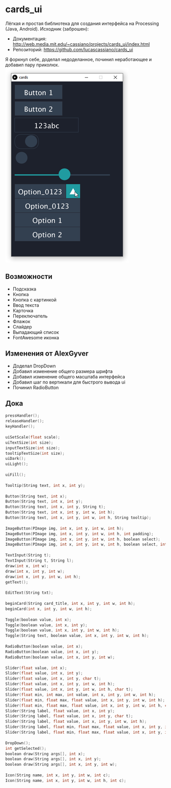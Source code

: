 # cards_ui
Лёгкая и простая библиотека для создания интерфейса на Processing (Java, Android). Исходник (заброшен):
- Документация: http://web.media.mit.edu/~cassiano/projects/cards_ui/index.html  
- Репозиторий: https://github.com/lucascassiano/cards_ui  

Я форкнул себе, доделал недоделанное, починил неработающее и добавил пару приколюх.
![demo](/demo.png)

## Возможности
- Подсказка
- Кнопка
- Кнопка с картинкой
- Ввод текста
- Карточка
- Переключатель
- Флажок
- Слайдер
- Выпадающий список
- FontAwesome иконка

## Изменения от AlexGyver
- Доделал DropDown
- Добавил изменение общего размера шрифта
- Добавил изменение общего масштаба интерфейса
- Добавил шаг по вертикали для быстрого вывода ui
- Починил RadioButton

## Дока
```cpp
pressHandler();
releaseHandler();
keyHandler();

uiSetScale(float scale);
uiTextSize(int size);
inputTextSize(int size);
tooltipTextSize(int size);
uiDark();
uiLight();

uiFill();

Tooltip(String text, int x, int y);

Button(String text, int x);
Button(String text, int x, int y);
Button(String text, int x, int y, String t);
Button(String text, int x, int y, int w, int h);
Button(String text, int x, int y, int w, int h, String tooltip);

ImageButton(PImage img, int x, int y, int w, int h);
ImageButton(PImage img, int x, int y, int w, int h, int padding);
ImageButton(PImage img, int x, int y, int w, int h, boolean select);
ImageButton(PImage img, int x, int y, int w, int h, boolean select, int padding);

TextInput(String t);
TextInput(String t, String l);
draw(int x, int w);
draw(int x, int y, int w);
draw(int x, int y, int w, int h);
getText();

EditText(String txt);

beginCard(String card_title, int x, int y, int w, int h);
beginCard(int x, int y, int w, int h);

Toggle(boolean value, int x);
Toggle(boolean value, int x, int y);
Toggle(boolean value, int x, int y, int w, int h);
Toggle(String text, boolean value, int x, int y, int w, int h);

RadioButton(boolean value, int x);
RadioButton(boolean value, int x, int y);
RadioButton(boolean value, int x, int y, int w);

Slider(float value, int x);
Slider(float value, int x, int y);
Slider(float value, int x, int y, char t);
Slider(float value, int x, int y, int w, int h);
Slider(float value, int x, int y, int w, int h, char t);
Slider(float min, int max, int value, int x, int y, int w, int h);
Slider(float min, float max, float value, int x, int y, int w, int h);
Slider(float min, float max, float value, int x, int y, int w, int h, char tooltip);
Slider(String label, float value, int x, int y);
Slider(String label, float value, int x, int y, char t);
Slider(String label, float value, int x, int y, int w, int h);
Slider(String label, float min, float max, float value, int x, int y, int w, int h);
Slider(String label, float min, float max, float value, int x, int y, int w, int h, char tooltip);

DropDown();
int getSelected();
boolean draw(String args[], int x);
boolean draw(String args[], int x, int y);
boolean draw(String args[], int x, int y, int w);

Icon(String name, int x, int y, int w, int c);
Icon(String name, int x, int y, int w, int h, int c);
```
